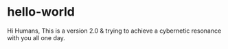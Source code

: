 # hello-world

Hi Humans,
This is a version 2.0 & trying to achieve a cybernetic resonance with you all one day.
